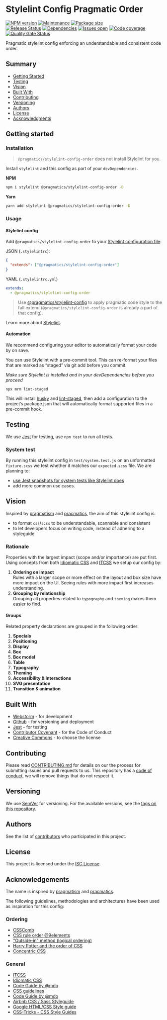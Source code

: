 # Stylelint Config Pragmatic Order

[![NPM version][version-shield]][version-url]
[![Maintenance][maintenance-shield]][maintenance-url]
[![Package size][package-size-shield]][package-size-url] \
[![Release Status][release-status-shield]][release-status-url]
[![Dependencies][dependencies-shield]][dependencies-url]
[![Issues open][issues-shield]][issues-url]
[![Code coverage][coverage-shield]][coverage-url]
[![Quality Gate Status][quality-shield]][quality-url]

Pragmatic stylelint config enforcing an understandable and consistent code order.

## Summary

- [Getting Started](#getting-started)
- [Testing](#testing)
- [Vision](#vision)
- [Built With](#built-with)
- [Contributing](#contributing)
- [Versioning](#versioning)
- [Authors](#authors)
- [License](#license)
- [Acknowledgments](#acknowledgments)

## Getting started

### Installation

> `@pragmatics/stylelint-config-order` does not install Stylelint for you.

Install `stylelint` and this config as part of your `devDependencies`.

**NPM**

```sh
npm i stylelint @pragmatics/stylelint-config-order -D
```

**Yarn**

```sh
yarn add stylelint @pragmatics/stylelint-config-order -D
```

### Usage

#### Stylelint config

Add `@pragmatics/stylelint-config-order` to your [Stylelint configuration file](https://stylelint.io/user-guide/configure):

JSON (`.stylelintrc`):

```json
{
  "extends": ["@pragmatics/stylelint-config-order"]
}
```

YAML (`.stylelintrc.yml`)

```yaml
extends:
  - @pragmatics/stylelint-config-order
```

> Use [@pragmatics/stylelint-config](https://www.npmjs.com/package/@pragmatics/stylelint-config) to apply pragmatic code style to the full extend (`@pragmatics/stylelint-config-order` is already a part
> of that config).

Learn more about [Stylelint](https://stylelint.io/).

#### Automation

We recommend configuring your editor to automatically format your code by on save.

You can use Stylelint with a pre-commit tool. This can re-format your files that are marked as “staged” via git add before you commit.

_Make sure Stylelint is installed and in your devDependencies before you proceed_

```
npx mrm lint-staged
```

This will install [husky](https://github.com/typicode/husky) and [lint-staged](https://github.com/okonet/lint-staged), then add a configuration to the project’s package.json that will automatically format supported files in a pre-commit
hook.

## Testing

We use [Jest](https://jestjs.io/) for testing, use `npm test` to run all tests.

### System test

By running this stylelint config in `test/system.test.js` on an unformatted `fixture.scss` we test whether it matches our `expected.scss` file.
We are planning to:

- [use Jest snapshots for system tests like Stylelint does](https://github.com/stylelint/stylelint/tree/master/system-tests)
- add more common use cases.

## Vision

Inspired by [pragmatism](https://en.wikipedia.org/wiki/Pragmatism) and [pracmatics](https://en.wikipedia.org/wiki/Pragmatics), the aim of this stylelint config is:

- to format `css`/`scss` to be understandable, scannable and consistent
- to let developers focus on writing code, instead of adhering to a styleguide

### Rationale

Properties with the largest impact (scope and/or importance) are put first.
Using concepts from both [Idiomatic CSS] and [ITCSS] we setup our config by:

1. **Ordering on impact**\
   Rules with a larger scope or more effect on the layout and box size have more impact on the UI.
   Seeing rules with more impact first increases understanding.
2. **Grouping by relationship**\
   Grouping all properties related to `typography` and `theming` makes them easier to find.

#### Groups

Related property declarations are grouped in the following order:

1. **Specials**
1. **Positioning**
1. **Display**
1. **Box**
1. **Box model**
1. **Table**
1. **Typography**
1. **Theming**
1. **Accessibility & Interactions**
1. **SVG presentation**
1. **Transition & animation**

## Built With

- [Webstorm](https://www.jetbrains.com/webstorm/) - for development
- [Github](https://github.com) - for versioning and deployment
- [Jest](https://jestjs.io/) - for testing
- [Contributor Covenant](https://www.contributor-covenant.org/) - for the Code of Conduct
- [Creative Commons](https://creativecommons.org/) - to choose the license

## Contributing

Please read [CONTRIBUTING.md](CONTRIBUTING.md) for details on our the process for submitting issues and pull requests to us.
This repository has a [code of conduct](CODE_OF_CONDUCT.md), we will remove things that do not respect it.

## Versioning

We use [SemVer](http://semver.org/) for versioning.
For the available versions, see the [tags on this repository](https://github.com/PurpleBooth/a-good-readme-template/tags).

## Authors

See the list of [contributors](https://github.com/pvds/stylelint-config-order/contributors)
who participated in this project.

## License

This project is licensed under the [ISC License](LICENSE.md).

## Acknowledgements

The name is inspired by [pragmatism](https://en.wikipedia.org/wiki/Pragmatism) and [pracmatics](https://en.wikipedia.org/wiki/Pragmatics).

The following guidelines, methodologies and architectures have been used as inspiration for this config:

### Ordering

- [CSSComb](https://github.com/csscomb/csscomb.js)
- [CSS rule order @9elements](https://9elements.com/css-rule-order/)
- ["Outside-in" method (logical ordering)](https://webdesign.tutsplus.com/articles/outside-in-ordering-css-properties-by-importance--cms-21685)
- [Harry Potter and the order of CSS](https://dev.to/thekashey/happy-potter-and-the-order-of-css-5ec)
- [Concentric CSS](https://github.com/brandon-rhodes/Concentric-CSS/blob/master/style3.css)

### General

- [ITCSS]
- [Idiomatic CSS]
- [Code Guide by @mdo](https://codeguide.co/#css)
- [CSS guidelines](https://cssguidelin.es/)
- [Code Guide by @mdo](https://codeguide.co/#css)
- [Airbnb CSS / Sass Styleguide](https://github.com/airbnb/css#css)
- [Google HTML/CSS Style guide](https://google.github.io/styleguide/htmlcssguide.html#CSS_Formatting_Rules)
- [CSS-Tricks - CSS Style Guides](https://css-tricks.com/css-style-guides/)

[idiomatic css]: https://github.com/necolas/idiomatic-css
[itcss]: https://www.xfive.co/blog/itcss-scalable-maintainable-css-architecture/
[version-shield]: https://img.shields.io/npm/v/@pragmatics/stylelint-config-order.svg
[version-url]: https://www.npmjs.com/package/@pragmatics/stylelint-config-order
[maintenance-shield]: https://img.shields.io/maintenance/yes/2020.svg?color=blue
[maintenance-url]: https://github.com/pvds/stylelint-config-order/graphs/commit-activity
[package-size-shield]: https://img.shields.io/bundlephobia/min/@pragmatics/stylelint-config-order.svg?label=size
[package-size-url]: https://bundlephobia.com/result?p=@pragmatics/stylelint-config-order
[release-status-shield]: https://img.shields.io/github/workflow/status/pvds/stylelint-config-order/release.svg
[release-status-url]: https://github.com/pvds/stylelint-config-order/actions?query=workflow%3Arelease
[dependencies-shield]: https://img.shields.io/david/pvds/stylelint-config-order.svg
[dependencies-url]: https://github.com/pvds/stylelint-config-order
[issues-shield]: https://img.shields.io/github/issues/pvds/stylelint-config-order.svg
[issues-url]: https://github.com/pvds/stylelint-config-order/issues
[coverage-shield]: https://img.shields.io/codecov/c/github/pvds/stylelint-config-order.svg
[coverage-url]: https://codecov.io/gh/pvds/stylelint-config-order
[quality-shield]: https://img.shields.io/sonar/quality_gate/pvds_@pragmatics/stylelint-config-order.svg?server=https%3A%2F%2Fsonarcloud.io
[quality-url]: https://sonarcloud.io/dashboard?id=pvds_@pragmatics/stylelint-config-order
